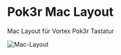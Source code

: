 # Pok3r Mac Layout
Mac Layout für Vortex Pok3r Tastatur

![Mac-Layout](Pok3r_Mac_Layout/keyboard-layout.png)
